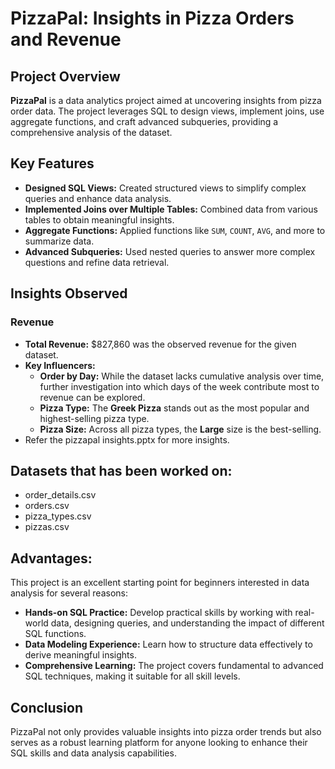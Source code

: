 
# PizzaPal: Insights in Pizza Orders and Revenue

## Project Overview

**PizzaPal** is a data analytics project aimed at uncovering insights from pizza order data. The project leverages SQL to design views, implement joins, use aggregate functions, and craft advanced subqueries, providing a comprehensive analysis of the dataset.

## Key Features

- **Designed SQL Views:** Created structured views to simplify complex queries and enhance data analysis.
- **Implemented Joins over Multiple Tables:** Combined data from various tables to obtain meaningful insights.
- **Aggregate Functions:** Applied functions like `SUM`, `COUNT`, `AVG`, and more to summarize data.
- **Advanced Subqueries:** Used nested queries to answer more complex questions and refine data retrieval.

## Insights Observed

### Revenue
- **Total Revenue:** $827,860 was the observed revenue for the given dataset.
- **Key Influencers:**
  - **Order by Day:** While the dataset lacks cumulative analysis over time, further investigation into which days of the week contribute most to revenue can be explored.
  - **Pizza Type:** The **Greek Pizza** stands out as the most popular and highest-selling pizza type.
  - **Pizza Size:** Across all pizza types, the **Large** size is the best-selling.
- Refer the pizzapal insights.pptx for more insights.

## Datasets that has been worked on:
- order_details.csv
- orders.csv
- pizza_types.csv
- pizzas.csv

## Advantages:

This project is an excellent starting point for beginners interested in data analysis for several reasons:

- **Hands-on SQL Practice:** Develop practical skills by working with real-world data, designing queries, and understanding the impact of different SQL functions.
- **Data Modeling Experience:** Learn how to structure data effectively to derive meaningful insights.
- **Comprehensive Learning:** The project covers fundamental to advanced SQL techniques, making it suitable for all skill levels.

## Conclusion

PizzaPal not only provides valuable insights into pizza order trends but also serves as a robust learning platform for anyone looking to enhance their SQL skills and data analysis capabilities.

